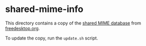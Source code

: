 # shared-mime-info

This directory contains a copy of the [shared MIME database] from [freedesktop.org].

To update the copy, run the `update.sh` script.

[freedesktop.org]: https://www.freedesktop.org
[shared MIME database]: https://freedesktop.org/wiki/Specifications/shared-mime-info-spec/
